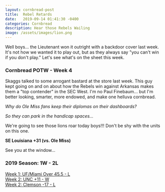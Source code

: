 ```yaml
---
layout: cornbread-post
title:  Rebel Retards
date:   2019-09-14 01:41:30 -0400
categories: Cornbread
description: Hear those Rebels Wailing
image: /assets/images/lion.png
---
```

Well boys... the Lieutenant won it outright with a backdoor cover last week. It's not how we wanted it to play out, but as they always say "you can't win if you don't play." Let's see what's on the sheet this week.

### Cornbread POTW - Week 4

Skaggs talked to some arrogant bastard at the store last week. This guy kept going on and on about how the Rebels win against Arkansas makes them a "top contender" in the SEC West. I'm no Paul Finebaum... but I'm better looking, smarter, more endowed, and make one helluva cornbread.

_Why do Ole Miss fans keep their diplomas on their dashboards?_

_So they can park in the handicap spaces..._

We're going to see those lions roar today boys!!! Don't be shy with the units on this one.

**SE Louisiana +31 (vs. Ole Miss)**

See you at the window...

### 2019 Season: 1W - 2L
[Week 1: UF/Miami Over 45.5 - L](/cornbread-potw-week1)    
[Week 2: UNC +11 - W](/cornbread-potw-week2)    
[Week 2: Clemson -17 - L](/cornbread-potw-week3)
